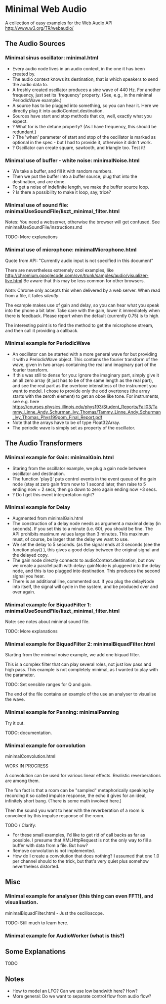 # Minimal Web Audio

A collection of easy examples for the Web Audio API http://www.w3.org/TR/webaudio/

## The Audio Sources

### Minimal sinus oscillator: minimal.html

* Every audio node lives in an audio context, in the one it has been created by. 
* The audio context knows its destination, that is which speakers to send the audio data to.
* A freshly created oscillator produces a sine wave of 440 Hz. For another frequency, just set its 'frequency' property. (See, e.g., in the minimal PeriodicWave example.)
* A source has to be plugged into something, so you can hear it. Here we directly plug it into audioContext.destination.
* Sources have start and stop methods that do, well, exactly what you expect.
* ? What for is the detune property? (As I have frequency, this should be redundant.)
* ? The 'when' parameter of start and stop of the oscillator is marked as optional in the spec - but I had to provide it, otherwise it didn't work.
* ? Oscillator can create square, sawtooth, and triangle too. Test it!

### Minimal use of buffer - white noise: minimalNoise.html

* We take a buffer, and fill it with random numbers.
* Then we put the buffer into a buffer source, plug that into the destination, and are done.
* To get a noise of indefinite length, we make the buffer source loop.
* ? Is there a possibility to make it loop, say, trice?

### Minimal use of sound file: minimalUseSoundFile/liszt_minimal_filter.html

Notes: You need a webserver, otherwise the browser will get confused. See
minimalUseSoundFile/instructions.md

TODO: More explanations

### Minimal use of microphone: minimalMicrophone.html

Quote from API: "Currently audio input is not specified in this document"

There are nevertheless extremely cool examples, like http://chromium.googlecode.com/svn/trunk/samples/audio/visualizer-live.html  Be aware that this may be less common for other browsers.

*Note*: Chrome only accepts this when delivered by a web server. When read from a file, it failes _silently_.

The example makes use of gain and delay, so you can hear what you speak into the phone a bit later. Take care with the gain, lower it immediately when there is feedback. Please report when the default (currently 0.75) is to high.

The interesting point is to find the method to get the microphone stream, and then call it providing a callback.

### Minimal example for PeriodicWave

* An oscillator can be started with a more general wave for but providing it with a PeriodicWave object. This contains the fourier transform of the wave, given in two arrays containing the real and imaginary part of the fourier transform.
* If this was still to dense for you: Ignore the imaginary part, simply give it an all zero array (it just has to be of the same length as the real part), and see the real part as the overtone intensitiess of the instrument you want to model. I chose to provide only the odd overtones (the array starts with the zeroth element) to get an oboe like tone. For instruments, see e.g. here
https://courses.physics.illinois.edu/phys193/Student_Reports/Fall03/Tammy_Linne_Andy_Schurman_Ivy_Thomas/Tammy_Linne_Andy_Schurman_Ivy_Thomas_Phys199pom_Final_Report.pdf
* Note that the arrays have to be of type Float32Array.
* The periodic wave is simply set as property of the oscillator.



## The Audio Transformers

### Minimal example for Gain: minimalGain.html

* Staring from the oscillator example, we plug a gain node between oscillator and destination.
* The function 'play()' puts control events in the event queue of the gain node (stay at zero gain from now to 1 second later, then raise to 5 ending now + 2 secs, then go down to zero again ending now +3 secs.
* ? Do I get this event interpretation right?

### Minimal example for Delay

* Augmented from minimalGain.html
* The construction of a delay node needs as argument a maximal delay (in seconds). If you set this to a minute (i.e. 60), you should be fine. The API prohibits maximum values large than 3 minutes. This maximum must, of course, be larger than the delay we want to use.
* We set the delay to 5 seconds. (as the signal ends at 3 seconds (see the function play() ), this gives a good delay between the original signal and the delayed copy.
* The gain node directly connects to audioContext.destination, but now we create a parallel path with delay: gainNode is pluggeed into the delay node, and this is too plugged into destination. This produces the second signal you hear.
* There is an additional line, commented out. If you plug the delayNode into itself, the signal will cycle in the system, and be produced over and over again.


### Minimal example for BiquadFilter 1: minimalUseSoundFile/liszt_minimal_filter.html

Note: see notes about minimal sound file.

TODO: More explanations

### Minimal example for BiquadFilter 2: minimalBiquadFilter.html

Starting from the minimal noise example, we add one biquad filter.

This is a complex filter that can play several roles, not just low pass and high pass. This example is not completely minimal, as I wanted to play with the parameter.

TODO: Set  sensible ranges for Q and gain.

The end of the file contains an example of the use an analyser to visualise the wave.

### Minimal example for Panning: minimalPanning

Try it out.

TODO: documentation.



### Minimal example for convolution

minimalConvolution.html

WORK IN PROGRESS

A convolution can be used for various linear effects. Realistic reverberations
are among them.

The fun fact is that a room can be "sampled" metaphorically speaking by
recording it so called impulse response, the echo it gives for an ideal,
infinitely short bang. (There is some math involved here.)

Then the sound you want to hear with the reverberation of a room is
convolved by this impulse response of the room.

TODO / Clarify:

- For these small examples, I'd like to get rid of call backs as far as possible.
  I presume that XMLHttpRequest is not the only way to fill a buffer with data
  from a file. But how?
- Remove convolution is not implemented.
- How do I create a convolution that does nothing? I assumed that one 1.0 per
  channel should to the trick, but that's very quiet plus somehow nevertheless distorted.

## Misc

### Minimal example for analyser (this thing can even FFT!), and visualisation.

minimalBiquadFilter.html - Just the oscilloscope.

TODO: Still much to learn here.

### Minimal example for AudioWorker (what is this?)

## Some Explanations

TODO

## Notes

* How to model an LFO? Can we use low bandwith here? How?
* More general: Do we want to separate control flow from audio flow?
